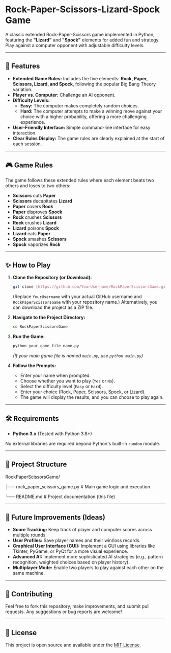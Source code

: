 # Rock-Paper-Scissors-Lizard-Spock Game

A classic extended Rock-Paper-Scissors game implemented in Python, featuring the **"Lizard"** and **"Spock"** elements for added fun and strategy. Play against a computer opponent with adjustable difficulty levels.

---

## 🚀 Features

* **Extended Game Rules:** Includes the five elements: **Rock, Paper, Scissors, Lizard, and Spock**, following the popular Big Bang Theory variation.
* **Player vs. Computer:** Challenge an AI opponent.
* **Difficulty Levels:**
    * **Easy:** The computer makes completely random choices.
    * **Hard:** The computer attempts to make a winning move against your choice with a higher probability, offering a more challenging experience.
* **User-Friendly Interface:** Simple command-line interface for easy interaction.
* **Clear Rules Display:** The game rules are clearly explained at the start of each session.

---

## 🎮 Game Rules

The game follows these extended rules where each element beats two others and loses to two others:

* **Scissors** cuts **Paper**
* **Scissors** decapitates **Lizard**
* **Paper** covers **Rock**
* **Paper** disproves **Spock**
* **Rock** crushes **Scissors**
* **Rock** crushes **Lizard**
* **Lizard** poisons **Spock**
* **Lizard** eats **Paper**
* **Spock** smashes **Scissors**
* **Spock** vaporizes **Rock**

---

## ✨ How to Play

1.  **Clone the Repository (or Download):**
    ```bash
    git clone [https://github.com/YourUsername/RockPaperScissorsGame.git](https://github.com/YourUsername/RockPaperScissorsGame.git)
    ```
    (Replace `YourUsername` with your actual GitHub username and `RockPaperScissorsGame` with your repository name.)
    Alternatively, you can download the project as a ZIP file.

2.  **Navigate to the Project Directory:**
    ```bash
    cd RockPaperScissorsGame
    ```

3.  **Run the Game:**
    ```bash
    python your_game_file_name.py
    ```
    *(If your main game file is named `main.py`, use `python main.py`)*

4.  **Follow the Prompts:**
    * Enter your name when prompted.
    * Choose whether you want to play (`Yes` or `No`).
    * Select the difficulty level (`Easy` or `Hard`).
    * Enter your choice (Rock, Paper, Scissors, Spock, or Lizard).
    * The game will display the results, and you can choose to play again.

---

## 🛠️ Requirements

* **Python 3.x** (Tested with Python 3.8+)

No external libraries are required beyond Python's built-in `random` module.

---

## 📂 Project Structure
RockPaperScissorsGame/

├── rock_paper_scissors_game.py    # Main game logic and execution

└── README.md                      # Project documentation (this file)

---

## 📝 Future Improvements (Ideas)

* **Score Tracking:** Keep track of player and computer scores across multiple rounds.
* **User Profiles:** Save player names and their win/loss records.
* **Graphical User Interface (GUI):** Implement a GUI using libraries like Tkinter, PyGame, or PyQt for a more visual experience.
* **Advanced AI:** Implement more sophisticated AI strategies (e.g., pattern recognition, weighted choices based on player history).
* **Multiplayer Mode:** Enable two players to play against each other on the same machine.

---

## 🤝 Contributing

Feel free to fork this repository, make improvements, and submit pull requests. Any suggestions or bug reports are welcome!

---

## 📄 License

This project is open source and available under the [MIT License](https://opensource.org/licenses/MIT).

